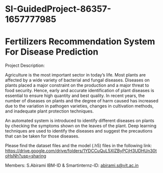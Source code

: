 # SI-GuidedProject-86357-1657777985
# Fertilizers Recommendation System For Disease Prediction
Project Description:

Agriculture is the most important sector in today’s life. Most plants are affected by a wide variety of bacterial and fungal diseases. Diseases on plants placed a major constraint on the production and a major threat to food security. Hence, early and accurate identification of plant diseases is essential to ensure high quantity and best quality. In recent years, the number of diseases on plants and the degree of harm caused has increased due to the variation in pathogen varieties, changes in cultivation methods, and inadequate plant protection techniques. 

An automated system is introduced to identify different diseases on plants by checking the symptoms shown on the leaves of the plant. Deep learning techniques are used to identify the diseases and suggest the precautions that can be taken for those diseases. 



Please find the dataset files and the model (.h5) files in the following link:
https://drive.google.com/drive/folders/1YDCCuQuL5XlZByPCjH3UDHUn30toHsNh?usp=sharing

Members: S.Abirami 
IBM-ID & Smartinternz-ID: abirami.s@vit.ac.in
